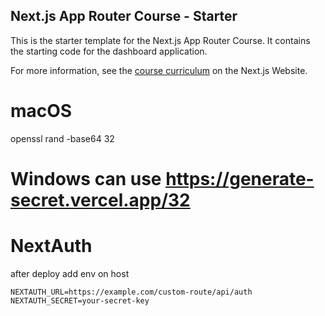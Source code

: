 ## Next.js App Router Course - Starter

This is the starter template for the Next.js App Router Course. It contains the starting code for the dashboard application.

For more information, see the [course curriculum](https://nextjs.org/learn) on the Next.js Website.

# macOS

openssl rand -base64 32

# Windows can use https://generate-secret.vercel.app/32

# NextAuth

after deploy add env on host

```
NEXTAUTH_URL=https://example.com/custom-route/api/auth
NEXTAUTH_SECRET=your-secret-key
```
